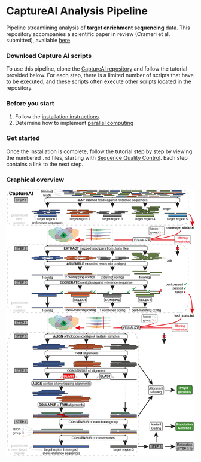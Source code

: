# CaptureAl Analysis Pipeline
Pipeline streamlining analysis of **target enrichment sequencing** data. This repository accompanies a scientific paper in review (Crameri et al. submitted), available [here](https://www.biorxiv.org/content/10.1101/2021.12.07.471551v1).

### Download Capture Al scripts
To use this pipeline, clone the [CaptureAl repository](https://github.com/scrameri/CaptureAl) and follow the tutorial provided below. For each step, there is a limited number of scripts that have to be executed, and these scripts often execute other scripts located in the repository.

### Before you start
1) Follow the [installation instructions](https://github.com/scrameri/CaptureAl/blob/master/Install.md).
2) Determine how to implement [parallel computing](https://github.com/scrameri/CaptureAl/blob/master/Parallelize.md)

### Get started
Once the installation is complete, follow the tutorial step by step by viewing the numbered `.md` files, starting with [Sequence Quality Control](https://github.com/scrameri/CaptureAl/blob/master/Step0.1_Sequence_Quality_Control.md). Each step contains a link to the next step.

### Graphical overview
![CaptureAl.png](https://raw.githubusercontent.com/scrameri/CaptureAl/master/CaptureAl.png)
